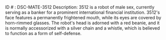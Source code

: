 ID # : DSC-MATE-3512
Description: 3512 is a robot of male sex, currently serving as a banker for a prominent international financial institution. 3512's face features a permanently frightened mouth, while its eyes are covered by horn-rimmed glasses. The robot's head is adorned with a red beanie, and it is normally accessorized with a silver chain and a whistle, which is believed to function as a form of self-defense.